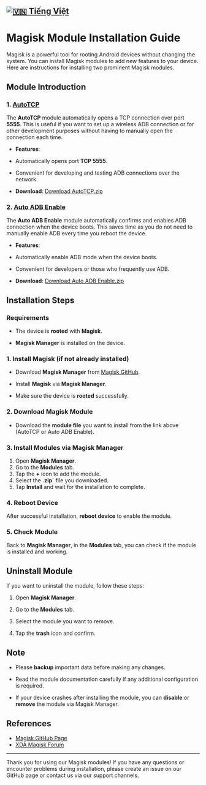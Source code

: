 [![🇻🇳 Tiếng Việt](https://img.shields.io/badge/Ngôn_ngữ-Tiếng_Việt-red?style=for-the-badge&logo=Google%20Translate)](README.md)
---
# Magisk Module Installation Guide

Magisk is a powerful tool for rooting Android devices without changing the system. You can install Magisk modules to add new features to your device. Here are instructions for installing two prominent Magisk modules.

## Module Introduction

### 1. [AutoTCP](https://github.com/lowji194/Module-Magisk/raw/refs/heads/main/AutoTCP.zip)

The **AutoTCP** module automatically opens a TCP connection over port **5555**. This is useful if you want to set up a wireless ADB connection or for other development purposes without having to manually open the connection each time.

- **Features**:
- Automatically opens port **TCP 5555**.
- Convenient for developing and testing ADB connections over the network.

- **Download**: [Download AutoTCP.zip](https://github.com/lowji194/Module-Magisk/raw/refs/heads/main/AutoTCP.zip)

### 2. [Auto ADB Enable](https://github.com/lowji194/Module-Magisk/raw/refs/heads/main/Auto_ADB_Enable.zip)

The **Auto ADB Enable** module automatically confirms and enables ADB connection when the device boots. This saves time as you do not need to manually enable ADB every time you reboot the device.

- **Features**:
- Automatically enable ADB mode when the device boots.

- Convenient for developers or those who frequently use ADB.

- **Download**: [Download Auto ADB Enable.zip](https://github.com/lowji194/Module-Magisk/raw/refs/heads/main/Auto_ADB_Enable.zip)

## Installation Steps

### Requirements
- The device is **rooted** with **Magisk**.

- **Magisk Manager** is installed on the device.

### 1. **Install Magisk** (if not already installed)
- Download **Magisk Manager** from [Magisk GitHub](https://github.com/topjohnwu/Magisk).

- Install **Magisk** via **Magisk Manager**.

- Make sure the device is **rooted** successfully.

### 2. **Download Magisk Module**
- Download the **module file** you want to install from the link above (AutoTCP or Auto ADB Enable).

### 3. **Install Modules via Magisk Manager**
1. Open **Magisk Manager**.
2. Go to the **Modules** tab.
3. Tap the **+** icon to add the module.
4. Select the **.zip`** file you downloaded.
5. Tap **Install** and wait for the installation to complete.

### 4. **Reboot Device**
After successful installation, **reboot device** to enable the module.

### 5. **Check Module**
Back to **Magisk Manager**, in the **Modules** tab, you can check if the module is installed and working.

## Uninstall Module

If you want to uninstall the module, follow these steps:
1. Open **Magisk Manager**.
2. Go to the **Modules** tab.

3. Select the module you want to remove.

4. Tap the **trash** icon and confirm.

## Note
- Please **backup** important data before making any changes.

- Read the module documentation carefully if any additional configuration is required.

- If your device crashes after installing the module, you can **disable** or **remove** the module via Magisk Manager.

## References
- [Magisk GitHub Page](https://github.com/topjohnwu/Magisk)
- [XDA Magisk Forum](https://forum.xda-developers.com/f/magisk.6100/)

---

Thank you for using our Magisk modules! If you have any questions or encounter problems during installation, please create an issue on our GitHub page or contact us via our support channels.

